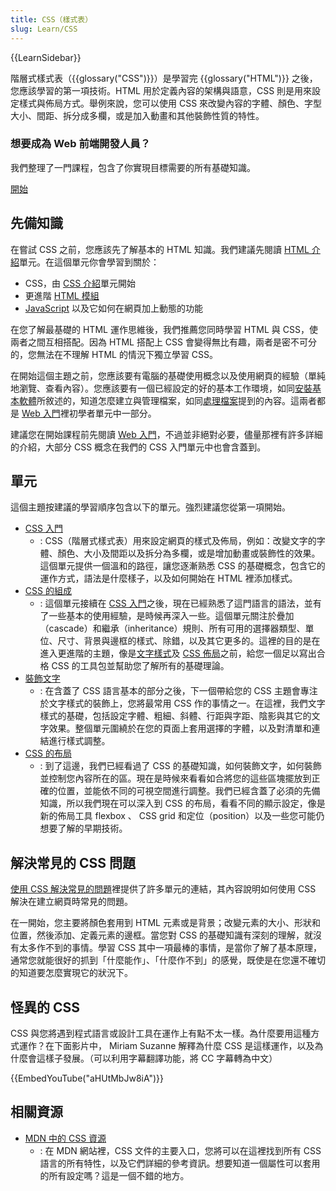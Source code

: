 ```yaml
---
title: CSS（樣式表）
slug: Learn/CSS
---
```


{{LearnSidebar}}

階層式樣式表（{{glossary("CSS")}}）是學習完 {{glossary("HTML")}} 之後，您應該學習的第一項技術。HTML 用於定義內容的架構與語意，CSS 則是用來設定樣式與佈局方式。舉例來說，您可以使用 CSS 來改變內容的字體、顏色、字型大小、間距、拆分成多欄，或是加入動畫和其他裝飾性質的特性。

### 想要成為 Web 前端開發人員？

我們整理了一門課程，包含了你實現目標需要的所有基礎知識。

[開始](/docs/Learn/Front-end_web_developer)

## 先備知識

在嘗試 CSS 之前，您應該先了解基本的 HTML 知識。我們建議先閱讀 [HTML 介紹](/zh-TW/docs/Learn/HTML/Introduction_to_HTML)單元。在這個單元你會學習到關於：

- CSS，由 [CSS 介紹](/zh-TW/docs/Learn/CSS/First_steps)單元開始
- 更進階 [HTML 模組](/zh-TW/docs/Learn/HTML#模組)
- [JavaScript](/zh-TW/docs/Learn/JavaScript) 以及它如何在網頁加上動態的功能

在您了解最基礎的 HTML 運作思維後，我們推薦您同時學習 HTML 與 CSS，使兩者之間互相搭配。因為 HTML 搭配上 CSS 會變得無比有趣，兩者是密不可分的，您無法在不理解 HTML 的情況下獨立學習 CSS。

在開始這個主題之前，您應該要有電腦的基礎使用概念以及使用網頁的經驗（單純地瀏覽、查看內容）。您應該要有一個已經設定的好的基本工作環境，如同[安裝基本軟體](/zh-TW/docs/Learn/Getting_started_with_the_web/Installing_basic_software)所敘述的，知道怎麼建立與管理檔案，如同[處理檔案](/zh-TW/docs/Learn/Getting_started_with_the_web/Dealing_with_files)提到的內容。這兩者都是 [Web 入門](/zh-TW/docs/Learn/Getting_started_with_the_web)裡初學者單元中一部分。

建議您在開始課程前先閱讀 [Web 入門](/zh-TW/docs/Learn/Getting_started_with_the_web)，不過並非絕對必要，儘量那裡有許多詳細的介紹，大部分 CSS 概念在我們的 CSS 入門單元中也會含蓋到。

## 單元

這個主題按建議的學習順序包含以下的單元。強烈建議您從第一項開始。

- [CSS 入門](/zh-TW/docs/Learn/CSS/First_steps)
  - : CSS（階層式樣式表）用來設定網頁的樣式及佈局，例如：改變文字的字體、顏色、大小及間距以及拆分為多欄，或是增加動畫或裝飾性的效果。這個單元提供一個溫和的路徑，讓您逐漸熟悉 CSS 的基礎概念，包含它的運作方式，語法是什麼樣子，以及如何開始在 HTML 裡添加樣式。
- [CSS 的組成](/zh-TW/docs/Learn/CSS/Building_blocks)
  - : 這個單元接續在 [CSS 入門](/zh-TW/docs/Learn/CSS/First_steps)之後，現在已經熟悉了這門語言的語法，並有了一些基本的使用經驗，是時候再深入一些。這個單元關注於疊加（cascade）和繼承（inheritance）規則、所有可用的選擇器類型、單位、尺寸、背景與邊框的樣式、除錯，以及其它更多的。這裡的目的是在進入更進階的主題，像是[文字樣式](/zh-TW/docs/Learn/CSS/Styling_text)及 [CSS 佈局](/zh-TW/docs/Learn/CSS/CSS_layout)之前，給您一個足以寫出合格 CSS 的工具包並幫助您了解所有的基礎理論。
- [裝飾文字](/zh-TW/docs/Learn/CSS/Styling_text)
  - : 在含蓋了 CSS 語言基本的部分之後，下一個帶給您的 CSS 主題會專注於文字樣式的裝飾上，您將最常用 CSS 作的事情之一。在這裡，我們文字樣式的基礎，包括設定字體、粗細、斜體、行距與字距、陰影與其它的文字效果。整個單元圍繞於在您的頁面上套用選擇的字體，以及對清單和連結進行樣式調整。
- [CSS 的布局](/zh-TW/docs/Learn/CSS/CSS_layout)
  - : 到了這邊，我們已經看過了 CSS 的基礎知識，如何裝飾文字，如何裝飾並控制您內容所在的區。現在是時候來看看如合將您的這些區塊擺放到正確的位置，並能依不同的可視空間進行調整。我們已經含蓋了必須的先備知識，所以我們現在可以深入到 CSS 的布局，看看不同的顯示設定，像是新的佈局工具 flexbox 、 CSS grid 和定位（position）以及一些您可能仍想要了解的早期技術。

## 解決常見的 CSS 問題

[使用 CSS 解決常見的問題](/zh-TW/docs/Learn/CSS/Howto)裡提供了許多單元的連結，其內容說明如何使用 CSS 解決在建立網頁時常見的問題。

在一開始，您主要將顏色套用到 HTML 元素或是背景；改變元素的大小、形狀和位置，然後添加、定義元素的邊框。當您對 CSS 的基礎知識有深刻的理解，就沒有太多作不到的事情。學習 CSS 其中一項最棒的事情，是當你了解了基本原理，通常您就能很好的抓到「什麼能作」、「什麼作不到」的感覺，既使是在您還不確切的知道要怎麼實現它的狀況下。

## 怪異的 CSS

CSS 與您將遇到程式語言或設計工具在運作上有點不太一樣。為什麼要用這種方式運作？在下面影片中， Miriam Suzanne 解釋為什麼 CSS 是這樣運作，以及為什麼會這樣子發展。（可以利用字幕翻譯功能，將 CC 字幕轉為中文）

{{EmbedYouTube("aHUtMbJw8iA")}}

## 相關資源

- [MDN 中的 CSS 資源](/zh-TW/docs/Web/CSS)
  - : 在 MDN 網站裡，CSS 文件的主要入口，您將可以在這裡找到所有 CSS 語言的所有特性，以及它們詳細的參考資訊。想要知道一個屬性可以套用的所有設定嗎？這是一個不錯的地方。
